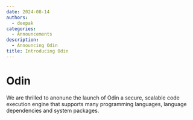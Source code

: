 ```yaml
---
date: 2024-08-14
authors:
  - deepak
categories:
  - Announcements
description:
  - Announcing Odin
title: Introducing Odin
---
```


# Odin

We are thrilled to anonune the launch of Odin a secure, scalable code execution engine that supports many programming  languages, language dependencies and system packages. 